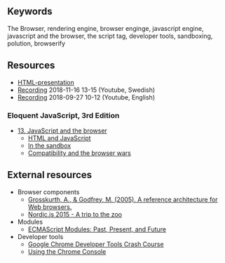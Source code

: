 ## Keywords
The Browser, rendering engine, browser enginge, javascript engine, javascript and the browser, the script tag, developer tools, sandboxing, polution, browserify

## Resources
- [HTML-presentation](https://rawgit.com/CS-LNU-Learning-Objects/client-side-javascript/master/lectures/01-browser/index.html#/)
- [Recording](https://youtu.be/-Tqq6k06f40) 2018-11-16 13-15 (Youtube, Swedish)
- [Recording](https://youtu.be/8k0-jp7pP-Y) 2018-09-27 10-12 (Youtube, English)



### Eloquent JavaScript, 3rd Edition

- [13. JavaScript and the browser](http://eloquentjavascript.net/13_browser.html)
    - [HTML and JavaScript](http://eloquentjavascript.net/13_browser.html#h_x9VDt2sTZZ)
    - [In the sandbox](http://eloquentjavascript.net/13_browser.html#h_xSthu5StoL)
    - [Compatibility and the browser wars](http://eloquentjavascript.net/13_browser.html#h_p42hxqLkOm)

## External resources
* Browser components
  * [Grosskurth, A., & Godfrey, M. (2005). A reference architecture for Web browsers.](http://grosskurth.ca/papers/browser-refarch.pdf)
  * [Nordic.js 2015 - A trip to the zoo](https://youtu.be/1kAkGWJZ6Zo)
* Modules
  * [ECMAScript Modules: Past, Present, and Future](https://youtu.be/3U3Av7tM7_U)
* Developer tools
  * [Google Chrome Developer Tools Crash Course](https://youtu.be/x4q86IjJFag)
  * [Using the Chrome Console](https://developer.chrome.com/devtools/docs/console)

